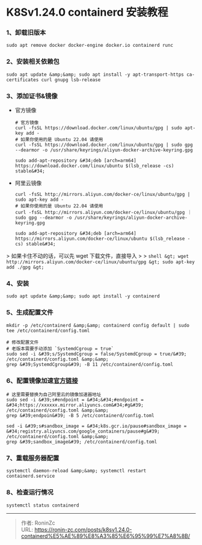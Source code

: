 # K8Sv1.24.0 containerd 安装教程


### 1、卸载旧版本

```shell
sudo apt remove docker docker-engine docker.io containerd runc
```

### 2、安装相关依赖包

```shell
sudo apt update &amp;&amp; sudo apt install -y apt-transport-https ca-certificates curl gnupg lsb-release
```

### 3、添加证书&amp;镜像

* 官方镜像

  ```shell
  # 官方镜像
  curl -fsSL https://download.docker.com/linux/ubuntu/gpg | sudo apt-key add -
  # 如果你使用的是 Ubuntu 22.04 请使用
  curl -fsSL https://download.docker.com/linux/ubuntu/gpg | sudo gpg --dearmor -o /usr/share/keyrings/aliyun-docker-archive-keyring.gpg
  
  sudo add-apt-repository &#34;deb [arch=arm64] https://download.docker.com/linux/ubuntu $(lsb_release -cs) stable&#34;
  ```

* 阿里云镜像

  ```shell
  curl -fsSL http://mirrors.aliyun.com/docker-ce/linux/ubuntu/gpg | sudo apt-key add -
  # 如果你使用的是 Ubuntu 22.04 请使用
  curl -fsSL http://mirrors.aliyun.com/docker-ce/linux/ubuntu/gpg ｜ sudo gpg --dearmor -o /usr/share/keyrings/aliyun-docker-archive-keyring.gpg
  
  sudo add-apt-repository &#34;deb [arch=arm64] https://mirrors.aliyun.com/docker-ce/linux/ubuntu $(lsb_release -cs) stable&#34;
  ```

&gt; 如果卡住不动的话，可以先 wget 下载文件，直接导入
&gt;
&gt; ```shell
&gt; wget http://mirrors.aliyun.com/docker-ce/linux/ubuntu/gpg
&gt; sudo apt-key add ./gpg
&gt; ```

### 4、安装

```shell
sudo apt update &amp;&amp; sudo apt install -y containerd
```

### 5、生成配置文件

```shell
mkdir -p /etc/containerd &amp;&amp; containerd config default | sudo tee /etc/containerd/config.toml

# 修改配置文件
# 老版本需要手动添加 `SystemdCgroup = true`
sudo sed -i &#39;s/SystemdCgroup = false/SystemdCgroup = true/&#39; /etc/containerd/config.toml &amp;&amp;
grep &#39;SystemdCgroup&#39; -B 11 /etc/containerd/config.toml
```

### 6、配置镜像加速[官方链接](https://cr.console.aliyun.com/cn-shenzhen/instances/mirrors)

```shell
# 这里需要替换为自己阿里云的镜像加速器地址
sudo sed -i &#39;s#endpoint = &#34;&#34;#endpoint = &#34;https://xxxxxx.mirror.aliyuncs.com&#34;#g&#39; /etc/containerd/config.toml &amp;&amp;
grep &#39;endpoin&#39; -B 5 /etc/containerd/config.toml

sed -i &#39;s#sandbox_image = &#34;k8s.gcr.io/pause#sandbox_image = &#34;registry.aliyuncs.com/google_containers/pause#g&#39; /etc/containerd/config.toml &amp;&amp;
grep &#39;sandbox_image&#39; /etc/containerd/config.toml
```

### 7、重载服务器配置

```shell
systemctl daemon-reload &amp;&amp; systemctl restart containerd.service
```

### 8、检查运行情况

```shell
systemctl status containerd
```

---

> 作者: RoninZc  
> URL: https://ronin-zc.com/posts/k8sv1.24.0-containerd%E5%AE%89%E8%A3%85%E6%95%99%E7%A8%8B/  

